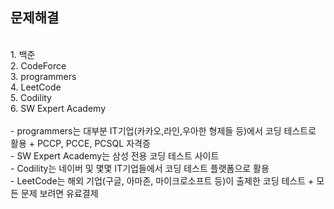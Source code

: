 ## 문제해결
</br>
1. 백준</br>
2. CodeForce</br>
3. programmers</br>
4. LeetCode</br>
5. Codility</br>
6. SW Expert Academy
</br></br>
- programmers는 대부분 IT기업(카카오,라인,우아한 형제들 등)에서 코딩 테스트로 활용 + PCCP, PCCE, PCSQL 자격증
</br>
- SW Expert Academy는 삼성 전용 코딩 테스트 사이트
</br>
- Codility는 네이버 및 몇몇 IT기업들에서 코딩 테스트 플랫폼으로 활용
</br>
- LeetCode는 해외 기업(구글, 아마존, 마이크로소프트 등)이 출제한 코딩 테스트 + 모든 문제 보려면 유료결제

